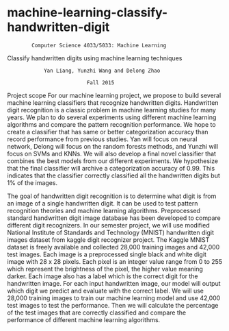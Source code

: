 # machine-learning-classify-handwritten-digit
            Computer Science 4033/5033: Machine Learning
            
  Classify handwritten digits using machine learning techniques

                Yan Liang, Yunzhi Wang and Delong Zhao 

                              Fall 2015
  
  Project scope
  For our machine learning project, we propose to build several machine learning
classifiers that recognize handwritten digits. Handwritten digit recognition is a classic problem in
machine learning studies for many years. We plan to do several experiments using different
machine learning algorithms and compare the pattern recognition performance. We hope to
create a classifier that has same or better categorization accuracy than record performance from
previous studies. Yan will focus on neural network, Delong will focus on the random forests
methods, and Yunzhi will focus on SVMs and KNNs. We will also develop a final novel
classifier that combines the best models from our different experiments. We hypothesize that the
final classifier will archive a categorization accuracy of 0.99. This indicates that the classifier
correctly classified all the handwritten digits but 1% of the images.

  The goal of handwritten digit recognition is to determine what digit is from an image of a
single handwritten digit. It can be used to test pattern recognition theories and machine learning
algorithms. Preprocessed standard handwritten digit image database has been developed to
compare different digit recognizers. In our semester project, we will use modified National
Institute of Standards and Technology (MNIST) handwritten digit images dataset from kaggle
digit recognizer project. The Kaggle MNIST dataset is freely available and collected 28,000
training images and 42,000 test images. Each image is a preprocessed single black and white
digit image with 28 x 28 pixels. Each pixel is an integer value range from 0 to 255 which
represent the brightness of the pixel, the higher value meaning darker. Each image also has a
label which is the correct digit for the handwritten image. For each input handwritten image, our
model will output which digit we predict and evaluate with the correct label. We will use 28,000
training images to train our machine learning model and use 42,000 test images to test the
performance. Then we will calculate the percentage of the test images that are correctly
classified and compare the performance of different machine learning algorithms.
